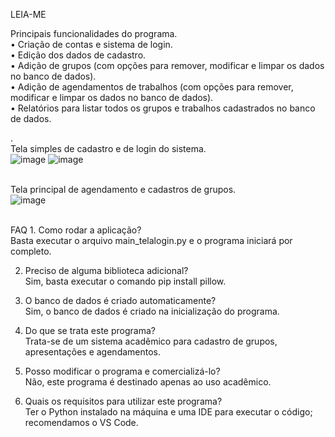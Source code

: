 LEIA-ME

Principais funcionalidades do programa.<br/>
• Criação de contas e sistema de login.<br/>
• Edição dos dados de cadastro.<br/>
• Adição de grupos (com opções para remover, modificar e limpar os dados no banco de dados).<br/>
• Adição de agendamentos de trabalhos (com opções para remover, modificar e limpar os dados no banco de dados).<br/>
• Relatórios para listar todos os grupos e trabalhos cadastrados no banco de dados.<br/>

.<br/>Tela simples de cadastro e de login do sistema.<br/>
![image](https://github.com/user-attachments/assets/ab302f6a-9667-4b26-9993-85e33188a564)
![image](https://github.com/user-attachments/assets/5c4d553b-cd74-4012-bb84-bd3dd51413ba)

<br/>Tela principal de agendamento e cadastros de grupos.<br/>
![image](https://github.com/user-attachments/assets/ca90795b-dbdb-4f77-b01b-e041b33c2f65)

<br/>
FAQ
1. Como rodar a aplicação?<br/>
   Basta executar o arquivo main_telalogin.py e o programa iniciará por completo.<br/>

2. Preciso de alguma biblioteca adicional?<br/>
   Sim, basta executar o comando pip install pillow.

3. O banco de dados é criado automaticamente?<br/>
   Sim, o banco de dados é criado na inicialização do programa.

4. Do que se trata este programa?<br/>
   Trata-se de um sistema acadêmico para cadastro de grupos, apresentações e agendamentos.

5. Posso modificar o programa e comercializá-lo?<br/>
   Não, este programa é destinado apenas ao uso acadêmico.

6. Quais os requisitos para utilizar este programa?<br/>
   Ter o Python instalado na máquina e uma IDE para executar o código; recomendamos o VS Code.
